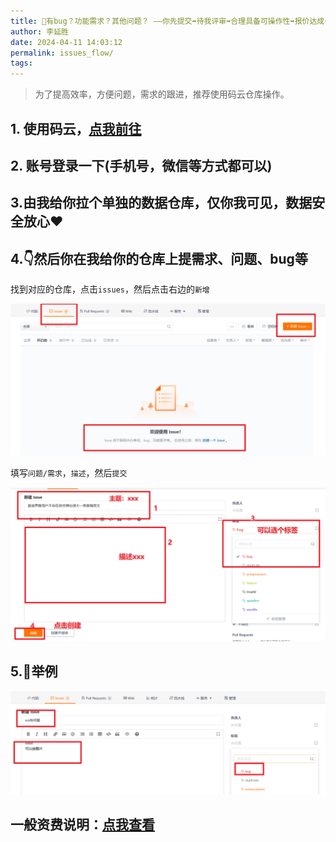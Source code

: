 ```yaml
---
title: 🐞有bug？功能需求？其他问题？ ——你先提交➡待我评审➡合理具备可操作性➡报价达成一致➡开工➡测试➡交付
author: 李延胜
date: 2024-04-11 14:03:12
permalink: issues_flow/
tags:
---
```

> 为了提高效率，方便问题，需求的跟进，推荐使用码云仓库操作。

## 1. 使用码云，[点我前往](https://gitee.com/)

## 2. 账号登录一下(手机号，微信等方式都可以)

## 3.由我给你拉个单独的数据仓库，仅你我可见，数据安全放心❤

## 4.👇然后你在我给你的仓库上提需求、问题、bug等

找到对应的仓库，点击`issues`，然后点击右边的`新增`

![](../img/s1.png)

填写`问题/需求`，`描述`，然后`提交`

![](../img/s2.png)

## 5.🔑举例

![](../img/s3.png)

## 一般资费说明：[点我查看](https://yan-sheng-li.gitee.io/remote_help/)
